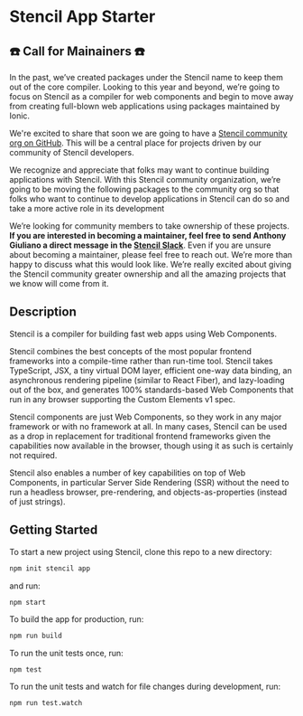 # Stencil App Starter

## ☎️ Call for Mainainers ☎️

In the past, we’ve created packages under the Stencil name to keep them out of the core compiler. Looking to this year and beyond, we’re going to focus on Stencil as a compiler for web components and begin to move away from creating full-blown web applications using packages maintained by Ionic.

We're excited to share that soon we are going to have a [Stencil community org on GitHub](https://github.com/stencil-community). This will be a central place for projects driven by our community of Stencil developers.

We recognize and appreciate that folks may want to continue building applications with Stencil. With this Stencil community organization, we’re going to be moving the following packages to the community org so that folks who want to continue to develop applications in Stencil can do so and take a more active role in its development

We’re looking for community members to take ownership of these projects. **If you are interested in becoming a maintainer, feel free to send Anthony Giuliano a direct message in the [Stencil Slack](https://stencil-worldwide.slack.com/archives/D03EU2YMN0P)**. Even if you are unsure about becoming a maintainer, please feel free to reach out. We’re more than happy to discuss what this would look like. We’re really excited about giving the Stencil community greater ownership and all the amazing projects that we know will come from it.


## Description

Stencil is a compiler for building fast web apps using Web Components.

Stencil combines the best concepts of the most popular frontend frameworks into a compile-time rather than run-time tool.  Stencil takes TypeScript, JSX, a tiny virtual DOM layer, efficient one-way data binding, an asynchronous rendering pipeline (similar to React Fiber), and lazy-loading out of the box, and generates 100% standards-based Web Components that run in any browser supporting the Custom Elements v1 spec.

Stencil components are just Web Components, so they work in any major framework or with no framework at all. In many cases, Stencil can be used as a drop in replacement for traditional frontend frameworks given the capabilities now available in the browser, though using it as such is certainly not required.

Stencil also enables a number of key capabilities on top of Web Components, in particular Server Side Rendering (SSR) without the need to run a headless browser, pre-rendering, and objects-as-properties (instead of just strings).

## Getting Started

To start a new project using Stencil, clone this repo to a new directory:

```bash
npm init stencil app
```

and run:

```bash
npm start
```

To build the app for production, run:

```bash
npm run build
```

To run the unit tests once, run:

```
npm test
```

To run the unit tests and watch for file changes during development, run:

```
npm run test.watch
```
